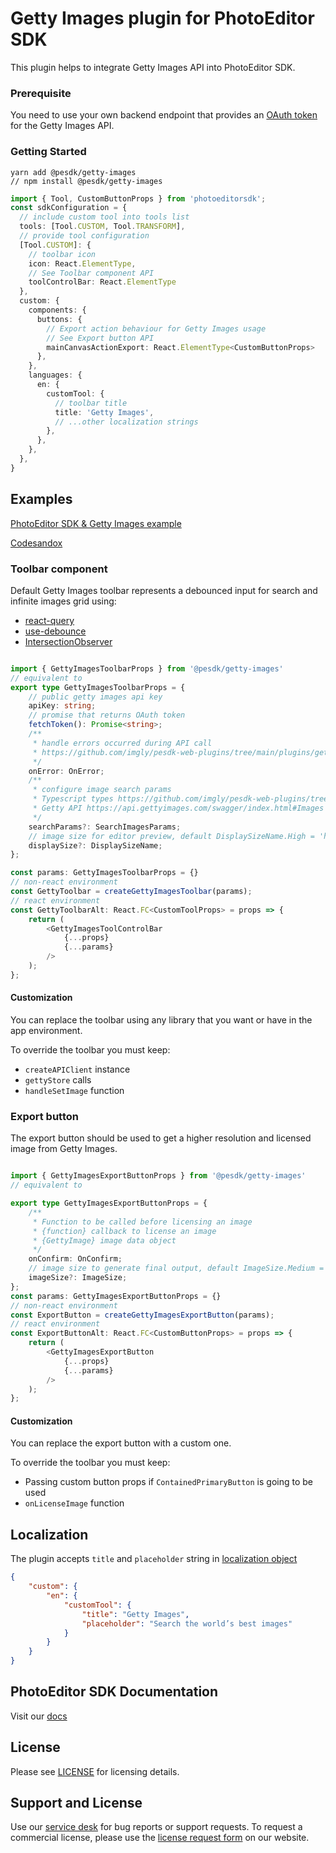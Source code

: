 # Getty Images plugin for PhotoEditor SDK

This plugin helps to integrate Getty Images API into PhotoEditor SDK.

### Prerequisite

You need to use your own backend endpoint that provides an [OAuth token](https://developer.gettyimages.com/docs/oauth-2.0/) for the Getty Images API.

### Getting Started

```shell
yarn add @pesdk/getty-images
// npm install @pesdk/getty-images
```


```typescript
import { Tool, CustomButtonProps } from 'photoeditorsdk';
const sdkConfiguration = {
  // include custom tool into tools list
  tools: [Tool.CUSTOM, Tool.TRANSFORM],
  // provide tool configuration
  [Tool.CUSTOM]: {
    // toolbar icon
    icon: React.ElementType,
    // See Toolbar component API
    toolControlBar: React.ElementType 
  },
  custom: {
    components: {
      buttons: {
        // Export action behaviour for Getty Images usage
        // See Export button API
        mainCanvasActionExport: React.ElementType<CustomButtonProps>
      },
    },
    languages: {
      en: {
        customTool: {
          // toolbar title
          title: 'Getty Images',
          // ...other localization strings
        },
      },
    },
  },
}
```

## Examples

[PhotoEditor SDK & Getty Images  example](https://github.com/imgly/pesdk-web-plugins/tree/main/plugins/getty-images/example)

[Codesandox](https://codesandbox.io/s/getty-images-react-81i4g?file=/src/App.tsx)

### Toolbar component

Default Getty Images toolbar represents a debounced input for search
and infinite images grid using:

* [react-query](https://github.com/tannerlinsley/react-query)
* [use-debounce](https://github.com/xnimorz/use-debounce)
* [IntersectionObserver](https://developer.mozilla.org/en-US/docs/Web/API/Intersection_Observer_API)

```typescript jsx

import { GettyImagesToolbarProps } from '@pesdk/getty-images'
// equivalent to
export type GettyImagesToolbarProps = {
    // public getty images api key
    apiKey: string;
    // promise that returns OAuth token
    fetchToken(): Promise<string>;
    /**
     * handle errors occurred during API call
     * https://github.com/imgly/pesdk-web-plugins/tree/main/plugins/getty-images/src/types.ts
     */
    onError: OnError;
    /**
     * configure image search params
     * Typescript types https://github.com/imgly/pesdk-web-plugins/tree/main/plugins/getty-images/src/api/searchImages.ts
     * Getty API https://api.gettyimages.com/swagger/index.html#Images
     */
    searchParams?: SearchImagesParams;
    // image size for editor preview, default DisplaySizeName.High = 'high_res_comp'
    displaySize?: DisplaySizeName;
};

const params: GettyImagesToolbarProps = {}
// non-react environment
const GettyToolbar = createGettyImagesToolbar(params);
// react environment
const GettyToolbarAlt: React.FC<CustomToolProps> = props => {
    return (
        <GettyImagesToolControlBar
            {...props}
            {...params}
        />
    );
};
```

#### Customization

You can replace the toolbar using any library that you want or have in
the app environment.

To override the toolbar you must keep:

* `createAPIClient` instance
* `gettyStore` calls
* `handleSetImage` function

### Export button

The export button should be used to get a higher resolution and licensed image from Getty Images.

```typescript jsx

import { GettyImagesExportButtonProps } from '@pesdk/getty-images'
// equivalent to

export type GettyImagesExportButtonProps = {
    /**
     * Function to be called before licensing an image
     * {function} callback to license an image
     * {GettyImage} image data object
     */
    onConfirm: OnConfirm;
    // image size to generate final output, default ImageSize.Medium = 'medium'
    imageSize?: ImageSize;
};
const params: GettyImagesExportButtonProps = {}
// non-react environment
const ExportButton = createGettyImagesExportButton(params);
// react environment
const ExportButtonAlt: React.FC<CustomButtonProps> = props => {
    return (
        <GettyImagesExportButton
            {...props}
            {...params}
        />
    );
};
```

#### Customization

You can replace the export button with a custom one.

To override the toolbar you must keep:

* Passing custom button props if `ContainedPrimaryButton` is going to be used
* `onLicenseImage` function


## Localization

The plugin accepts `title` and `placeholder` string in [localization object](https://docs.photoeditorsdk.com/guides/html5/v5_10/customization/localization)

```json
{
    "custom": {
        "en": {
            "customTool": {
                "title": "Getty Images",
                "placeholder": "Search the world’s best images"
            }
        }
    }
}
```


## PhotoEditor SDK Documentation
Visit our [docs](https://docs.photoeditorsdk.com)

## License
Please see [LICENSE](https://github.com/imgly/pesdk-web-plugins/tree/main/plugins/getty-images/LICENSE.md) for licensing details.

## Support and License
Use our [service desk](https://support.photoeditorsdk.com) for bug reports or support requests. To request a commercial license, please use the [license request form](https://www.photoeditorsdk.com/pricing) on our website.
